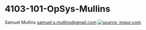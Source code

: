 # 4103-101-OpSys-Mullins
Samuel Mullins
samuel.s.mullins@gmail.com
<a href="http://imgur.com/DCqrpi8"><img src="http://i.imgur.com/DCqrpi8.jpg" title="source: imgur.com" /></a>
